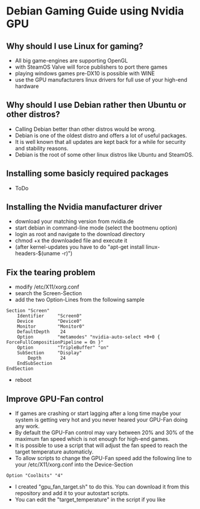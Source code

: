 # Debian Gaming Guide using Nvidia GPU

## Why should I use Linux for gaming?
* All big game-engines are supporting OpenGL
* with SteamOS Valve will force publishers to port there games
* playing windows games pre-DX10 is possible with WINE
* use the GPU manufacturers linux drivers for full use of your high-end hardware

## Why should I use Debian rather then Ubuntu or other distros?
* Calling Debian better than other distros would be wrong.
* Debian is one of the oldest distro and offers a lot of useful packages.
* It is well known that all updates are kept back for a while for security and stability reasons.
* Debian is the root of some other linux distros like Ubuntu and SteamOS.

## Installing some basicly required packages
* ToDo

## Installing the Nvidia manufacturer driver
* download your matching version from nvidia.de
* start debian in command-line mode (select the bootmenu option)
* login as root and navigate to the download directory
* chmod +x the downloaded file and execute it
* (after kernel-updates you have to do "apt-get install linux-headers-$(uname -r)")

## Fix the tearing problem
* modify /etc/X11/xorg.conf
* search the Screen-Section
* add the two Option-Lines from the following sample
```
Section "Screen"
    Identifier     "Screen0"
    Device         "Device0"
    Monitor        "Monitor0"
    DefaultDepth    24
    Option         "metamodes" "nvidia-auto-select +0+0 { ForceFullCompositionPipeline = On }"
    Option         "TripleBuffer" "on"
    SubSection     "Display"
        Depth       24
    EndSubSection
EndSection
```
* reboot

## Improve GPU-Fan control
* If games are crashing or start lagging after a long time maybe your system is getting very hot and you never heared your GPU-Fan doing any work.
* By default the GPU-Fan control may vary between 20% and 30% of the maximum fan speed which is not enough for high-end games.
* It is possible to use a script that will adjust the fan speed to reach the target temperature automaticly.
* To allow scripts to change the GPU-Fan speed add the following line to your /etc/X11/xorg.conf into the Device-Section
```
Option "Coolbits" "4"
```
* I created "gpu_fan_target.sh" to do this. You can download it from this repository and add it to your autostart scripts.
* You can edit the "target_temperature" in the script if you like
